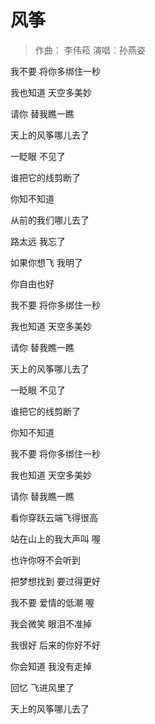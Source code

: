 # 风筝
> 作曲： 李伟菘 演唱：孙燕姿

我不要 将你多绑住一秒

我也知道 天空多美妙

请你 替我瞧一瞧

天上的风筝哪儿去了

一眨眼 不见了

谁把它的线剪断了

你知不知道

从前的我们哪儿去了

路太远 我忘了

如果你想飞 我明了

你自由也好

我不要 将你多绑住一秒

我也知道 天空多美妙

请你 替我瞧一瞧

天上的风筝哪儿去了

一眨眼 不见了

谁把它的线剪断了

你知不知道

我不要 将你多绑住一秒

我也知道 天空多美妙

请你 替我瞧一瞧

看你穿跃云端飞得很高

站在山上的我大声叫 喔

也许你呀不会听到

把梦想找到 要过得更好

我不要 爱情的低潮 喔

我会微笑 眼泪不准掉

我很好 后来的你好不好

你会知道 我没有走掉

回忆 飞进风里了

天上的风筝哪儿去了


